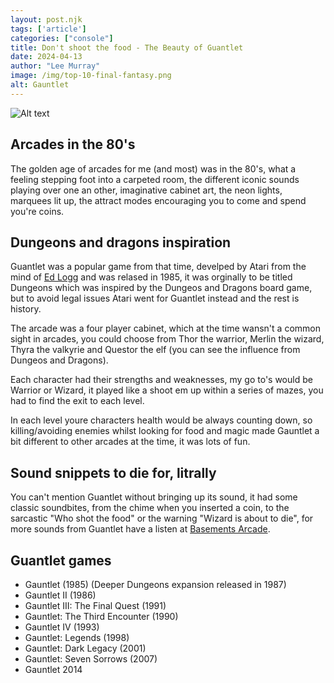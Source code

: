 ```yaml
---
layout: post.njk 
tags: ['article']
categories: ["console"]
title: Don't shoot the food - The Beauty of Guantlet
date: 2024-04-13
author: "Lee Murray"
image: /img/top-10-final-fantasy.png
alt: Gauntlet
---
```


![Alt text](/img/fallout-pip-boy-replica.png "a title")

## Arcades in the 80's

The golden age of arcades for me (and most) was in the 80's, what a feeling stepping foot into a carpeted room, the different iconic sounds playing over one an other, imaginative cabinet art, the neon lights, marquees lit up, the attract modes encouraging you to come and spend you're coins.

## Dungeons and dragons inspiration

Guantlet was a popular game from that time, develped by Atari from the mind of [Ed Logg](https://en.wikipedia.org/wiki/Ed_Logg) and was relased in 1985, it was orginally to be titled Dungeons which was inspired by the Dungeos and Dragons board game, but to avoid legal issues Atari went for Guantlet instead and the rest is history.

The arcade was a four player cabinet, which at the time wansn't a common sight in arcades, you could choose from Thor the warrior, Merlin the wizard, Thyra the valkyrie and Questor the elf (you can see the influence from Dungeos and Dragons).

Each character had their strengths and weaknesses, my go to's would be Warrior or Wizard, it played like a shoot em up within a series of mazes, you had to find the exit to each level.

In each level youre characters health would be always counting down, so killing/avoiding enemies whilst looking for food and magic made Gauntlet a bit different to other arcades at the time, it was lots of fun.

## Sound snippets to die for, litrally

 You can't mention Guantlet without bringing up its sound, it had some classic soundbites, from the chime when you inserted a coin, to the sarcastic "Who shot the food" or the warning "Wizard is about to die", for more sounds from Guantlet have a listen at [Basements Arcade](https://www.basementarcade.com/Gaunlet.html).


## Guantlet games 

- Gauntlet (1985) (Deeper Dungeons expansion released in 1987)
- Gauntlet II (1986)
- Gauntlet III: The Final Quest (1991)
- Gauntlet: The Third Encounter (1990)
- Gauntlet IV (1993)
- Gauntlet: Legends (1998)
- Gauntlet: Dark Legacy (2001)
- Gauntlet: Seven Sorrows (2007)
- Gauntlet 2014

